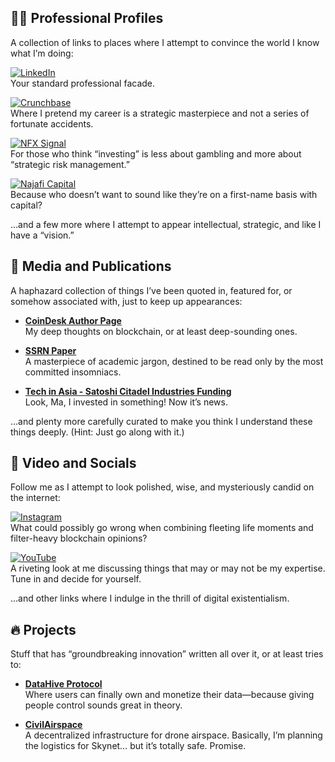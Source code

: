 ## 🧑‍🔬 Professional Profiles  
A collection of links to places where I attempt to convince the world I know what I’m doing:

[![LinkedIn](https://img.shields.io/badge/LinkedIn-Joe_Maristela-0077B5?style=flat-square&logo=linkedin&logoColor=white)](https://linkedin.com/in/rolodexter)  
Your standard professional facade.

[![Crunchbase](https://img.shields.io/badge/Crunchbase-Joe_Maristela-0288D1?style=flat-square&logo=crunchbase&logoColor=white)](https://www.crunchbase.com/person/joe-maristela)  
Where I pretend my career is a strategic masterpiece and not a series of fortunate accidents.

[![NFX Signal](https://img.shields.io/badge/NFX_Signal-Investor_Profile-33A668?style=flat-square&logo=signal&logoColor=white)](https://signal.nfx.com/investors/joe-maristela)  
For those who think “investing” is less about gambling and more about “strategic risk management.”

[![Najafi Capital](https://img.shields.io/badge/Najafi_Capital-Investor_Profile-6B8E23?style=flat-square&logo=capital&logoColor=white)](https://najafi.capital/individual-investor/investment-partner-individual-angel-joe-maristela/)  
Because who doesn’t want to sound like they’re on a first-name basis with capital?

…and a few more where I attempt to appear intellectual, strategic, and like I have a “vision.”

## 📰 Media and Publications  
A haphazard collection of things I’ve been quoted in, featured for, or somehow associated with, just to keep up appearances:

- **[CoinDesk Author Page](https://www.coindesk.com/author/joe-maristela/)**  
  My deep thoughts on blockchain, or at least deep-sounding ones.

- **[SSRN Paper](https://papers.ssrn.com/sol3/papers.cfm?abstract_id=4851579)**  
  A masterpiece of academic jargon, destined to be read only by the most committed insomniacs.

- **[Tech in Asia - Satoshi Citadel Industries Funding](https://www.techinasia.com/satoshi-citadel-industries-funding-joe-maristela)**  
  Look, Ma, I invested in something! Now it’s news.

…and plenty more carefully curated to make you think I understand these things deeply. (Hint: Just go along with it.)

## 🎥 Video and Socials  
Follow me as I attempt to look polished, wise, and mysteriously candid on the internet:

[![Instagram](https://img.shields.io/badge/Instagram-@joemaristela3-E4405F?style=flat-square&logo=instagram&logoColor=white)](https://www.instagram.com/joemaristela3/)  
What could possibly go wrong when combining fleeting life moments and filter-heavy blockchain opinions?

[![YouTube](https://img.shields.io/badge/YouTube-Interview-FF0000?style=flat-square&logo=youtube&logoColor=white)](https://www.youtube.com/watch?v=Ep8Mo0kRjaY)  
A riveting look at me discussing things that may or may not be my expertise. Tune in and decide for yourself.

…and other links where I indulge in the thrill of digital existentialism.

## 🔥 Projects  
Stuff that has “groundbreaking innovation” written all over it, or at least tries to:

- **[DataHive Protocol](https://github.com/rolodexter/DataHive-Protocol)**  
  Where users can finally own and monetize their data—because giving people control sounds great in theory.

- **[CivilAirspace](https://github.com/rolodexter/CivilAirspace)**  
  A decentralized infrastructure for drone airspace. Basically, I’m planning the logistics for Skynet… but it’s totally safe. Promise.
